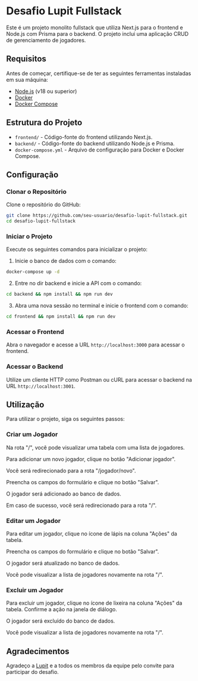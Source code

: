# Desafio Lupit Fullstack

Este é um projeto monolito fullstack que utiliza Next.js para o frontend e Node.js com Prisma para o backend. O projeto inclui uma aplicação CRUD de gerenciamento de jogadores.

## Requisitos

Antes de começar, certifique-se de ter as seguintes ferramentas instaladas em sua máquina:

- [Node.js](https://nodejs.org/) (v18 ou superior)
- [Docker](https://www.docker.com/)
- [Docker Compose](https://docs.docker.com/compose/)

## Estrutura do Projeto

- `frontend/` - Código-fonte do frontend utilizando Next.js.
- `backend/` - Código-fonte do backend utilizando Node.js e Prisma.
- `docker-compose.yml` - Arquivo de configuração para Docker e Docker Compose.

## Configuração

### Clonar o Repositório

Clone o repositório do GitHub:

```bash
git clone https://github.com/seu-usuario/desafio-lupit-fullstack.git
cd desafio-lupit-fullstack
```

### Iniciar o Projeto

Execute os seguintes comandos para inicializar o projeto:

1. Inicie o banco de dados com o comando:

```bash
docker-compose up -d
```

2. Entre no dir backend e inicie a API com o comando:

```bash
cd backend && npm install && npm run dev
```

3. Abra uma nova sessão no terminal e inicie o frontend com o comando:

```bash
cd frontend && npm install && npm run dev
```

### Acessar o Frontend

Abra o navegador e acesse a URL `http://localhost:3000` para acessar o frontend.

### Acessar o Backend

Utilize um cliente HTTP como Postman ou cURL para acessar o backend na URL `http://localhost:3001`.

## Utilização

Para utilizar o projeto, siga os seguintes passos:

### Criar um Jogador

Na rota "/", você pode visualizar uma tabela com uma lista de jogadores.

Para adicionar um novo jogador, clique no botão "Adicionar jogador".

Você será redirecionado para a rota "/jogador/novo".

Preencha os campos do formulário e clique no botão "Salvar".

O jogador será adicionado ao banco de dados.

Em caso de sucesso, você será redirecionado para a rota "/".

### Editar um Jogador

Para editar um jogador, clique no ícone de lápis na coluna "Ações" da tabela.

Preencha os campos do formulário e clique no botão "Salvar".

O jogador será atualizado no banco de dados.

Você pode visualizar a lista de jogadores novamente na rota "/".

### Excluir um Jogador

Para excluir um jogador, clique no ícone de lixeira na coluna "Ações" da tabela.
Confirme a ação na janela de diálogo.

O jogador será excluído do banco de dados.

Você pode visualizar a lista de jogadores novamente na rota "/".

## Agradecimentos

Agradeço a [Lupit](https://lupit.io/) e a todos os membros da equipe pelo convite para participar do desafio.
